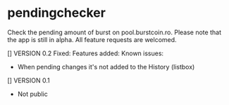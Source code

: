 # pendingchecker
Check the pending amount of burst on pool.burstcoin.ro.
Please note that the app is still in alpha.
All feature requests are welcomed.

[] VERSION 0.2
Fixed:
Features added:
Known issues:
- When pending changes it's not added to the History (listbox)


[] VERSION 0.1
- Not public
